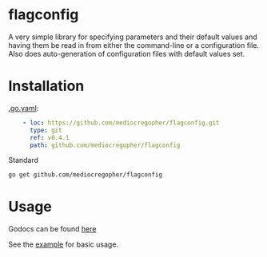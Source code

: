 # flagconfig

A very simple library for specifying parameters and their default values and
having them be read in from either the command-line or a configuration file.
Also does auto-generation of configuration files with default values set.

# Installation

[.go.yaml][goat]:
```yaml
    - loc: https://github.com/mediocregopher/flagconfig.git
      type: git
      ref: v0.4.1
      path: github.com/mediocregopher/flagconfig
```

Standard
```bash
go get github.com/mediocregopher/flagconfig
```

# Usage

Godocs can be found
[here][godocs]

See the [example][example] for basic usage.

[godocs]: http://godoc.org/github.com/mediocregopher/flagconfig/src/flagconfig
[example]: /example
[goat]: https://github.com/mediocregopher/goat
